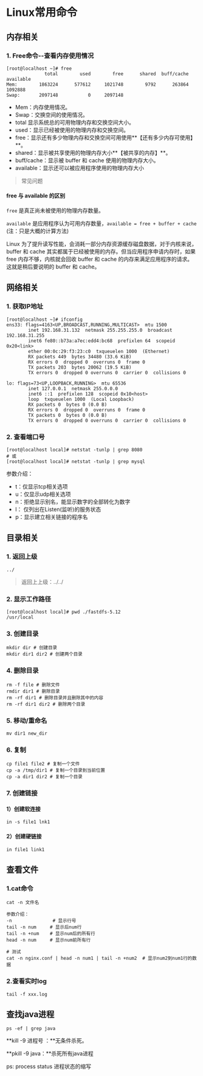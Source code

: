 # Linux常用命令

## 内存相关

### 1. Free命令--查看内存使用情况

```shell
[root@localhost ~]# free
              total        used        free      shared  buff/cache   available
Mem:        1863224      577612     1021748        9792      263864     1092888
Swap:       2097148           0     2097148
```

* Mem：内存使用情况。
* Swap：交换空间的使用情况。
* total 显示系统总的可用物理内存和交换空间大小。
* used：显示已经被使用的物理内存和交换空间。
* free：显示还有多少物理内存和交换空间可用使用**【还有多少内存可使用】**。
* shared：显示被共享使用的物理内存大小**【被共享的内存】**。
* buff/cache：显示被 buffer 和 cache 使用的物理内存大小。
* available：显示还可以被应用程序使用的物理内存大小

> 常见问题

#### free 与 available 的区别

`free` 是真正尚未被使用的物理内存数量。

`available` 是应用程序认为可用内存数量，`available = free + buffer + cache` (注：只是大概的计算方法)

Linux 为了提升读写性能，会消耗一部分内存资源缓存磁盘数据，对于内核来说，buffer 和 cache 其实都属于已经被使用的内存。但当应用程序申请内存时，如果 free 内存不够，内核就会回收 buffer 和 cache 的内存来满足应用程序的请求。这就是稍后要说明的 buffer 和 cache。



## 网络相关

### 1. 获取IP地址

```shell
[root@localhost ~]# ifconfig
ens33: flags=4163<UP,BROADCAST,RUNNING,MULTICAST>  mtu 1500
        inet 192.168.31.132  netmask 255.255.255.0  broadcast 192.168.31.255
        inet6 fe80::b73a:a7ec:edd4:bc68  prefixlen 64  scopeid 0x20<link>
        ether 00:0c:29:f3:23:c0  txqueuelen 1000  (Ethernet)
        RX packets 449  bytes 34480 (33.6 KiB)
        RX errors 0  dropped 0  overruns 0  frame 0
        TX packets 203  bytes 20062 (19.5 KiB)
        TX errors 0  dropped 0 overruns 0  carrier 0  collisions 0

lo: flags=73<UP,LOOPBACK,RUNNING>  mtu 65536
        inet 127.0.0.1  netmask 255.0.0.0
        inet6 ::1  prefixlen 128  scopeid 0x10<host>
        loop  txqueuelen 1000  (Local Loopback)
        RX packets 0  bytes 0 (0.0 B)
        RX errors 0  dropped 0  overruns 0  frame 0
        TX packets 0  bytes 0 (0.0 B)
        TX errors 0  dropped 0 overruns 0  carrier 0  collisions 0
```

### 2. 查看端口号

```
[root@localhost local]# netstat -tunlp | grep 8080
# 或
[root@localhost local]# netstat -tunlp | grep mysql
```

参数介绍：

* t：仅显示tcp相关选项
* u：仅显示udp相关选项
* n：拒绝显示别名，能显示数字的全部转化为数字
* l： 仅列出在Listen(监听)的服务状态
* p：显示建立相关链接的程序名

## 目录相关

### 1. 返回上级

```
../
```

> 返回上上级：../../

### 2. 显示工作路径

```shell
[root@localhost local]# pwd ./fastdfs-5.12
/usr/local
```

### 3. 创建目录

```shell
mkdir dir # 创建目录
mkdir dir1 dir2 # 创建两个目录
```

### 4. 删除目录

```shell
rm -f file # 删除文件
rmdir dir1 # 删除目录
rm -rf dir1 # 删除目录并且删除其中的内容
rm -rf dir1 dir2 # 删除两个目录
```

### 5. 移动/重命名

```shell
mv dir1 new_dir
```

### 6. 复制

```shell
cp file1 file2 # 复制一个文件
cp -a /tmp/dir1 # 复制一个目录到当前位置
cp -a dir1 dir2 # 复制一个目录
```

### 7. 创建链接

#### 1）创建软连接

```shell
in -s file1 lnk1
```

#### 2）创建硬链接

```
in file1 link1
```

## 查看文件

### 1.cat命令

```shell
cat -n 文件名 

参数介绍：
-n               # 显示行号
tail -n num     # 显示后num行
tail -n +num    # 显示num后的所有行
head -n num     # 显示num前所有行

# 测试
cat -n nginx.conf | head -n num1 | tail -n +num2  # 显示num2到num1行的数据
```

### 2.查看实时log

```shell
tail -f xxx.log
```



## 查找java进程

```shel
ps -ef | grep java
```

**kill -9 进程号 ：**无条件杀死。

**pkill -9 java：**杀死所有java进程

ps: process status 进程状态的缩写